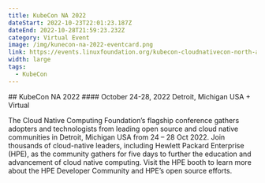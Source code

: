 ```yaml
---
title: KubeCon NA 2022
dateStart: 2022-10-23T22:01:23.187Z
dateEnd: 2022-10-28T21:59:23.232Z
category: Virtual Event
image: /img/kunecon-na-2022-eventcard.png
link: https://events.linuxfoundation.org/kubecon-cloudnativecon-north-america/
width: large
tags:
  - KubeCon
---
```

#﻿# KubeCon NA 2022
#﻿### October 24-28, 2022 Detroit, Michigan USA + Virtual

The Cloud Native Computing Foundation’s flagship conference gathers adopters and technologists from leading open source and cloud native communities in Detroit, Michigan USA from 24 – 28 Oct 2022. Join thousands of cloud-native leaders, including Hewlett Packard Enterprise (HPE), as the community gathers for five days to further the education and advancement of cloud native computing. Visit the HPE booth to learn more about the HPE Developer Community and HPE’s open source efforts.

